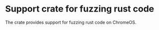 # Support crate for fuzzing rust code

The crate provides support for fuzzing rust code on ChromeOS.
